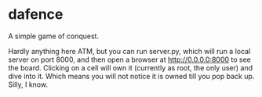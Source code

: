 dafence
=======

A simple game of conquest.

Hardly anything here ATM, but you can run server.py, which will run a local server on port 8000, and then open a browser at http://0.0.0.0:8000 to see the board. Clicking on a cell will own it (currently as root, the only user) and dive into it. Which means you will not notice it is owned till you pop back up. Silly, I know.
